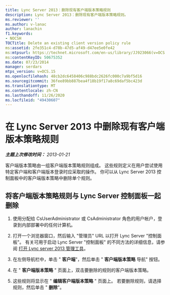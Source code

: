 ```yaml
---
title: Lync Server 2013：删除现有客户端版本策略规则
description: Lync Server 2013：删除现有客户端版本策略规则。
ms.reviewer: ''
ms.author: v-lanac
author: lanachin
f1.keywords:
- NOCSH
TOCTitle: Delete an existing client version policy rule
ms:assetid: 2fe351c4-d78b-47d5-af49-d47ee5e0fe42
ms:mtpsurl: https://technet.microsoft.com/en-us/library/JJ923066(v=OCS.15)
ms:contentKeyID: 50675352
ms.date: 07/23/2014
manager: serdars
mtps_version: v=OCS.15
ms.openlocfilehash: 48cb2dc6458406c988bdc2626fc000c7a9bf5d16
ms.sourcegitcommit: 36fee89bb887bea4f18b19f17a8c69daf5bc423d
ms.translationtype: MT
ms.contentlocale: zh-CN
ms.lasthandoff: 11/26/2020
ms.locfileid: "49430607"
---
```

# <a name="delete-an-existing-client-version-policy-rule-in-lync-server-2013"></a>在 Lync Server 2013 中删除现有客户端版本策略规则

<div data-xmlns="http://www.w3.org/1999/xhtml">

<div class="topic" data-xmlns="http://www.w3.org/1999/xhtml" data-msxsl="urn:schemas-microsoft-com:xslt" data-cs="https://msdn.microsoft.com/">

<div data-asp="https://msdn2.microsoft.com/asp">



</div>

<div id="mainSection">

<div id="mainBody">

<span> </span>

_**主题上次修改时间：** 2013-01-21_

客户端版本策略由一组客户端版本策略规则组成。 这些规则定义在用户尝试使用特定客户端和客户端版本登录时应采取的操作。 你可以从 Lync Server 2013 控制面板中的客户端版本策略中删除单个规则。

<div>

## <a name="to-delete-client-version-policy-rules-with-lync-server-control-panel"></a>将客户端版本策略规则与 Lync Server 控制面板一起删除

1.  使用分配给 CsUserAdministrator 或 CsAdministrator 角色的用户帐户，登录到内部部署中的任何计算机。

2.  打开一个浏览器窗口，然后输入 "管理员" URL 以打开 Lync Server "控制面板"。 有关可用于启动 Lync Server "控制面板" 的不同方法的详细信息，请参阅 [打开 Lync server 2013 管理工具](lync-server-2013-open-lync-server-administrative-tools.md)。

3.  在左侧导航栏中，单击 " **客户端**"，然后单击 " **客户端版本策略** 导航" 按钮。

4.  在 " **客户端版本策略** " 页面上，双击要删除的规则的客户端版本策略。

5.  这些规则将显示在 " **编辑客户端版本策略** " 页面上。 若要删除规则，请选择规则，然后单击 " **删除**"。

</div>

</div>

<span> </span>

</div>

</div>

</div>

